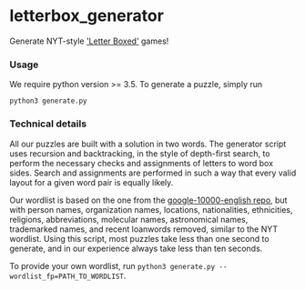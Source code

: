 # letterbox_generator
Generate NYT-style ['Letter Boxed'](https://www.nytimes.com/puzzles/letter-boxed) games!

### Usage

We require python version >= 3.5. To generate a puzzle, simply run
```
python3 generate.py
```

### Technical details

All our puzzles are built with a solution in two words. The generator script uses recursion and backtracking, in the style of depth-first search, 
to perform the necessary checks and assignments of letters to word box sides. 
Search and assignments are performed in such a way that every valid layout for a given word pair is equally likely. 

Our wordlist is based on the one from the [google-10000-english repo](https://raw.githubusercontent.com/first20hours/google-10000-english/master/google-10000-english-no-swears.txt), 
but with person names, organization names, locations, nationalities, ethnicities, religions, abbreviations, molecular names, astronomical names, trademarked names, and recent loanwords removed, similar to the NYT wordlist. 
Using this script, most puzzles take less than one second to generate, and in our experience always take less than ten seconds.  

To provide your own wordlist, run ```python3 generate.py --wordlist_fp=PATH_TO_WORDLIST```.

